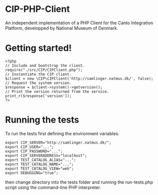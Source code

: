 CIP-PHP-Client
==============

An independent implementation of a PHP Client for the Canto Integration Platform, developped by National Museum of Denmark.

Getting started!
==============

	<?php
	// Include and bootstrap the client.
	require("./src/CIP/CIPClient.php");
	// Instantiate the CIP client.
	$client = new \CIP\CIPClient('http://samlinger.natmus.dk/', false);
	// Request the system version.
	$response = $client->system()->getversion();
	// Print the version returned from the service.
	print_r($response['version']);
	?>

Running the tests
==============

To run the tests first defining the environment variables:

	export CIP_SERVER="http://samlinger.natmus.dk/";
	export CIP_USER="...";
	export CIP_PASSWORD="...";
	export CIP_SERVERADDRESS="localhost";
	export TEST_CATALOG_ALIAS="...";
	export TEST_CATALOG_NAME="...";
	export TEST_CATALOG_VIEW="web";
	export DEBUGGING="true";

then change directory into the tests folder and running the run-tests.php script using the command-line PHP interpreter.
